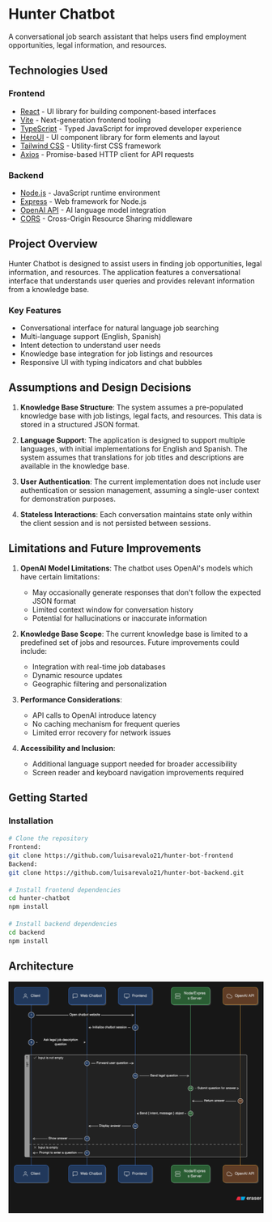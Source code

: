 # Hunter Chatbot

A conversational job search assistant that helps users find employment opportunities, legal information, and resources.

## Technologies Used

### Frontend

- [React](https://reactjs.org) - UI library for building component-based interfaces
- [Vite](https://vitejs.dev) - Next-generation frontend tooling
- [TypeScript](https://www.typescriptlang.org) - Typed JavaScript for improved developer experience
- [HeroUI](https://heroui.com) - UI component library for form elements and layout
- [Tailwind CSS](https://tailwindcss.com) - Utility-first CSS framework
- [Axios](https://axios-http.com) - Promise-based HTTP client for API requests

### Backend

- [Node.js](https://nodejs.org) - JavaScript runtime environment
- [Express](https://expressjs.com) - Web framework for Node.js
- [OpenAI API](https://openai.com/api/) - AI language model integration
- [CORS](https://www.npmjs.com/package/cors) - Cross-Origin Resource Sharing middleware

## Project Overview

Hunter Chatbot is designed to assist users in finding job opportunities, legal information, and resources. The application features a conversational interface that understands user queries and provides relevant information from a knowledge base.

### Key Features

- Conversational interface for natural language job searching
- Multi-language support (English, Spanish)
- Intent detection to understand user needs
- Knowledge base integration for job listings and resources
- Responsive UI with typing indicators and chat bubbles

## Assumptions and Design Decisions

1. **Knowledge Base Structure**: The system assumes a pre-populated knowledge base with job listings, legal facts, and resources. This data is stored in a structured JSON format.

2. **Language Support**: The application is designed to support multiple languages, with initial implementations for English and Spanish. The system assumes that translations for job titles and descriptions are available in the knowledge base.

3. **User Authentication**: The current implementation does not include user authentication or session management, assuming a single-user context for demonstration purposes.

4. **Stateless Interactions**: Each conversation maintains state only within the client session and is not persisted between sessions.

## Limitations and Future Improvements

1. **OpenAI Model Limitations**: The chatbot uses OpenAI's models which have certain limitations:

   - May occasionally generate responses that don't follow the expected JSON format
   - Limited context window for conversation history
   - Potential for hallucinations or inaccurate information

2. **Knowledge Base Scope**: The current knowledge base is limited to a predefined set of jobs and resources. Future improvements could include:

   - Integration with real-time job databases
   - Dynamic resource updates
   - Geographic filtering and personalization

3. **Performance Considerations**:

   - API calls to OpenAI introduce latency
   - No caching mechanism for frequent queries
   - Limited error recovery for network issues

4. **Accessibility and Inclusion**:
   - Additional language support needed for broader accessibility
   - Screen reader and keyboard navigation improvements required

## Getting Started

### Installation

```bash
# Clone the repository
Frontend:
git clone https://github.com/luisarevalo21/hunter-bot-frontend
Backend:
git clone https://github.com/luisarevalo21/hunter-bot-backend.git

# Install frontend dependencies
cd hunter-chatbot
npm install

# Install backend dependencies
cd backend
npm install
```

## Architecture

![alt text](image.png)
